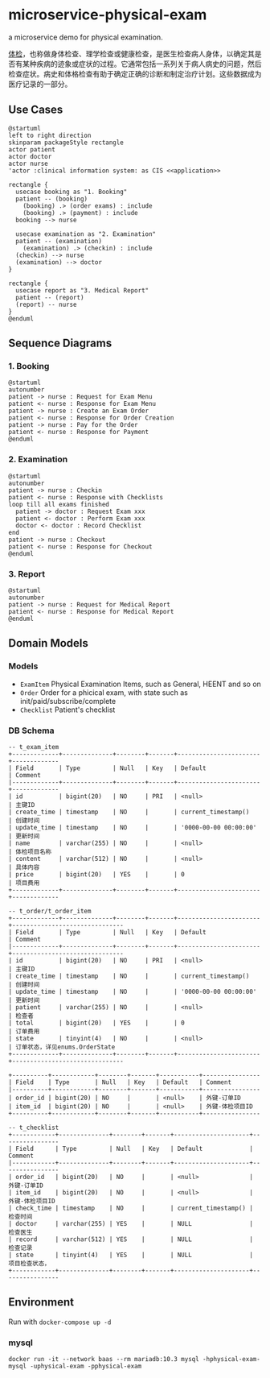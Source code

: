 # microservice-physical-exam
a microservice demo for physical examination.

[体检](https://en.wikipedia.org/wiki/Physical_examination)，也称做身体检查、理学检查或健康检查，是医生检查病人身体，以确定其是否有某种疾病的迹象或症状的过程。它通常包括一系列关于病人病史的问题，然后检查症状。病史和体格检查有助于确定正确的诊断和制定治疗计划。这些数据成为医疗记录的一部分。

## Use Cases

```plantuml
@startuml
left to right direction
skinparam packageStyle rectangle
actor patient
actor doctor
actor nurse
'actor :clinical information system: as CIS <<application>>

rectangle {
  usecase booking as "1. Booking"
  patient -- (booking)
    (booking) .> (order exams) : include
    (booking) .> (payment) : include
  booking --> nurse

  usecase examination as "2. Examination"
  patient -- (examination)
    (examination) .> (checkin) : include
  (checkin) --> nurse
  (examination) --> doctor
}

rectangle {
  usecase report as "3. Medical Report"
  patient -- (report)
  (report) -- nurse
}
@enduml
```

## Sequence Diagrams

### 1. Booking

```plantuml
@startuml
autonumber
patient -> nurse : Request for Exam Menu
patient <- nurse : Response for Exam Menu
patient -> nurse : Create an Exam Order
patient <- nurse : Response for Order Creation
patient -> nurse : Pay for the Order
patient <- nurse : Response for Payment
@enduml
```

### 2. Examination

```plantuml
@startuml
autonumber
patient -> nurse : Checkin
patient <- nurse : Response with Checklists
loop till all exams finished
  patient -> doctor : Request Exam xxx
  patient <- doctor : Perform Exam xxx
  doctor <- doctor : Record Checklist
end
patient -> nurse : Checkout
patient <- nurse : Response for Checkout
@enduml
```

### 3. Report

```plantuml
@startuml
autonumber
patient -> nurse : Request for Medical Report
patient <- nurse : Response for Medical Report
@enduml
```

## Domain Models

### Models

- `ExamItem` Physical Examination Items, such as General, HEENT and so on
- `Order` Order for a phicical exam, with state such as init/paid/subscribe/complete
- `Checklist` Patient's checklist

### DB Schema

```mysql
-- t_exam_item
+-------------+--------------+--------+-------+-----------------------+-------------
| Field       | Type         | Null   | Key   | Default               | Comment     
|-------------+--------------+--------+-------+-----------------------+-------------
| id          | bigint(20)   | NO     | PRI   | <null>                | 主键ID      
| create_time | timestamp    | NO     |       | current_timestamp()   | 创建时间    
| update_time | timestamp    | NO     |       | '0000-00-00 00:00:00' | 更新时间    
| name        | varchar(255) | NO     |       | <null>                | 体检项目名称
| content     | varchar(512) | NO     |       | <null>                | 具体内容    
| price       | bigint(20)   | YES    |       | 0                     | 项目费用    
+-------------+--------------+--------+-------+-----------------------+-------------

-- t_order/t_order_item
+-------------+--------------+--------+-------+-----------------------+-------------------------------
| Field       | Type         | Null   | Key   | Default               | Comment                       
|-------------+--------------+--------+-------+-----------------------+-------------------------------
| id          | bigint(20)   | NO     | PRI   | <null>                | 主键ID                        
| create_time | timestamp    | NO     |       | current_timestamp()   | 创建时间                      
| update_time | timestamp    | NO     |       | '0000-00-00 00:00:00' | 更新时间                      
| patient     | varchar(255) | NO     |       | <null>                | 检查者                        
| total       | bigint(20)   | YES    |       | 0                     | 订单费用                      
| state       | tinyint(4)   | NO     |       | <null>                | 订单状态，详见enums.OrderState
+-------------+--------------+--------+-------+-----------------------+-------------------------------

+----------+------------+--------+-------+-----------+----------------
| Field    | Type       | Null   | Key   | Default   | Comment        
|----------+------------+--------+-------+-----------+----------------
| order_id | bigint(20) | NO     |       | <null>    | 外键-订单ID    
| item_id  | bigint(20) | NO     |       | <null>    | 外键-体检项目ID
+----------+------------+--------+-------+-----------+----------------

-- t_checklist
+------------+--------------+--------+-------+---------------------+----------------
| Field      | Type         | Null   | Key   | Default             | Comment        
|------------+--------------+--------+-------+---------------------+----------------
| order_id   | bigint(20)   | NO     |       | <null>              | 外键-订单ID    
| item_id    | bigint(20)   | NO     |       | <null>              | 外键-体检项目ID
| check_time | timestamp    | NO     |       | current_timestamp() | 检查时间       
| doctor     | varchar(255) | YES    |       | NULL                | 检查医生       
| record     | varchar(512) | YES    |       | NULL                | 检查记录       
| state      | tinyint(4)   | YES    |       | NULL                | 项目检查状态， 
+------------+--------------+--------+-------+---------------------+----------------
```

## Environment

Run with `docker-compose up -d`

### mysql

`docker run -it --network baas --rm mariadb:10.3 mysql -hphysical-exam-mysql -uphysical-exam -pphysical-exam`